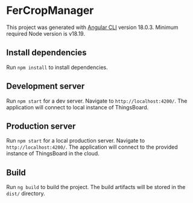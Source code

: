 # FerCropManager

This project was generated with [Angular CLI](https://github.com/angular/angular-cli) version 18.0.3.
Minimum required Node version is v18.19.

## Install dependencies

Run `npm install` to install dependencies.

## Development server

Run `npm start` for a dev server. Navigate to `http://localhost:4200/`. The application will connect to local instance of ThingsBoard.

## Production server

Run `npm start` for a local production server. Navigate to `http://localhost:4200/`. The application will connect to the provided instance of ThingsBoard in the cloud.

## Build

Run `ng build` to build the project. The build artifacts will be stored in the `dist/` directory.

